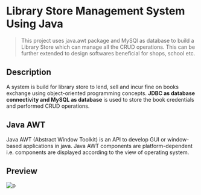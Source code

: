 # **Library Store Management System Using Java**

> This project uses java.awt package and MySQl as database to build a Library Store which can manage all the CRUD operations. This can be further extended to design softwares beneficial for shops, school etc.

## **Description**
A system is build for library store to lend, sell and incur fine on books exchange using object-oriented programming concepts. **JDBC as database connectivity and MySQL as database** is used to store the book credentials and performed CRUD operations.

## **Java AWT**

Java AWT (Abstract Window Toolkit) is an API to develop GUI or window-based applications in java.
Java AWT components are platform-dependent i.e. components are displayed according to the view of operating system.

## **Preview**   

![p](https://user-images.githubusercontent.com/61719550/126339316-ce67dd4e-098a-44ac-aacb-3c0530842bb8.PNG)
